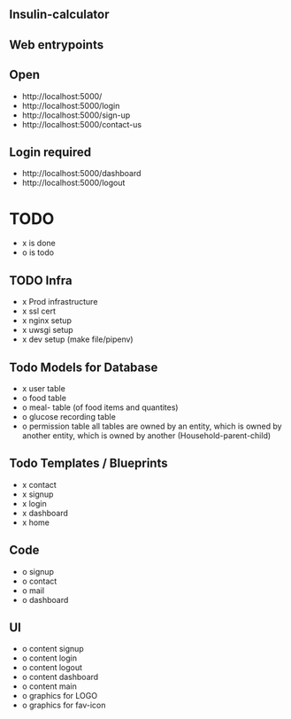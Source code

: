 ## Insulin-calculator


## Web entrypoints

## Open
- http://localhost:5000/
- http://localhost:5000/login
- http://localhost:5000/sign-up
- http://localhost:5000/contact-us

## Login required
- http://localhost:5000/dashboard
- http://localhost:5000/logout

# TODO
- x is done
- o is todo

## TODO Infra
- x Prod infrastructure
- x ssl cert
- x nginx setup
- x uwsgi setup
- x dev setup (make file/pipenv)

## Todo Models for Database
- x user table
- o food table
- o meal- table (of food items and quantites)
- o glucose recording table
- o permission table
all tables are owned by an entity, which is owned by another entity, which is owned by another (Household-parent-child)

## Todo Templates / Blueprints
- x contact
- x signup
- x login
- x dashboard
- x home

## Code
- o signup
- o contact
- o mail
- o dashboard



## UI
- o content signup
- o content login
- o content logout
- o content dashboard
- o content main
- o graphics for LOGO
- o graphics for fav-icon